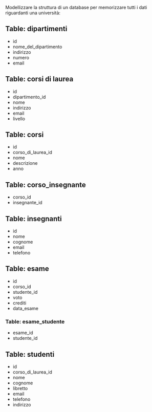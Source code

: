 Modellizzare la struttura di un database per memorizzare tutti i dati riguardanti una università:

## Table: dipartimenti

- id
- nome_del_dipartimento
- indirizzo
- numero
- email

## Table: corsi di laurea

- id
- dipartimento_id
- nome
- indirizzo
- email
- livello

## Table: corsi

- id
- corso_di_laurea_id
- nome
- descrizione
- anno

## Table: corso_insegnante

- corso_id
- insegnante_id

## Table: insegnanti

- id
- nome
- cognome
- email
- telefono

## Table: esame

- id
- corso_id
- studente_id
- voto
- crediti
- data_esame

### Table: esame_studente

- esame_id
- studente_id

## Table: studenti

- id
- corso_di_laurea_id
- nome
- cognome
- libretto
- email
- telefono
- indirizzo
